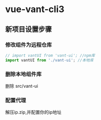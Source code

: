 # vue-vant-cli3

## 新项目设置步骤

### 修改组件为远程仓库
```js
// import vantUI from 'vant-ui'; //npm库
import vantUI from './vant-ui'; //本地库
```

### 删除本地组件库
删除 src/vant-ui

### 配置代理
解压ip.zip,并配置你的ip地址